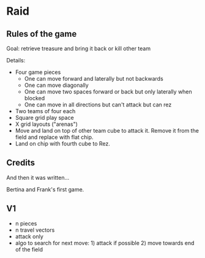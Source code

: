 
# Raid

## Rules of the game

Goal: retrieve treasure and bring it back or kill other team

Details:

- Four game pieces
    - One can move forward and laterally but not backwards
    - One can move diagonally
    - One can move two spaces forward or back but only laterally when blocked
    - One can move in all directions but can't attack but can rez 
- Two teams of four each
- Square grid play space
- X grid layouts ("arenas")
- Move and land on top of other team cube to attack it. Remove it from the field and replace with flat chip.
- Land on chip with fourth cube to Rez.

## Credits

And then it was written...

Bertina and Frank's first game. 


## V1

- n pieces
- n travel vectors
- attack only
- algo to search for next move: 1) attack if possible 2) move towards end of the field

